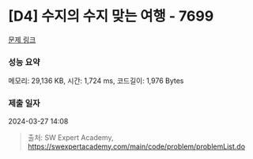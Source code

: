 # [D4] 수지의 수지 맞는 여행 - 7699 

[문제 링크](https://swexpertacademy.com/main/code/problem/problemDetail.do?contestProbId=AWqUzj0arpkDFARG) 

### 성능 요약

메모리: 29,136 KB, 시간: 1,724 ms, 코드길이: 1,976 Bytes

### 제출 일자

2024-03-27 14:08



> 출처: SW Expert Academy, https://swexpertacademy.com/main/code/problem/problemList.do